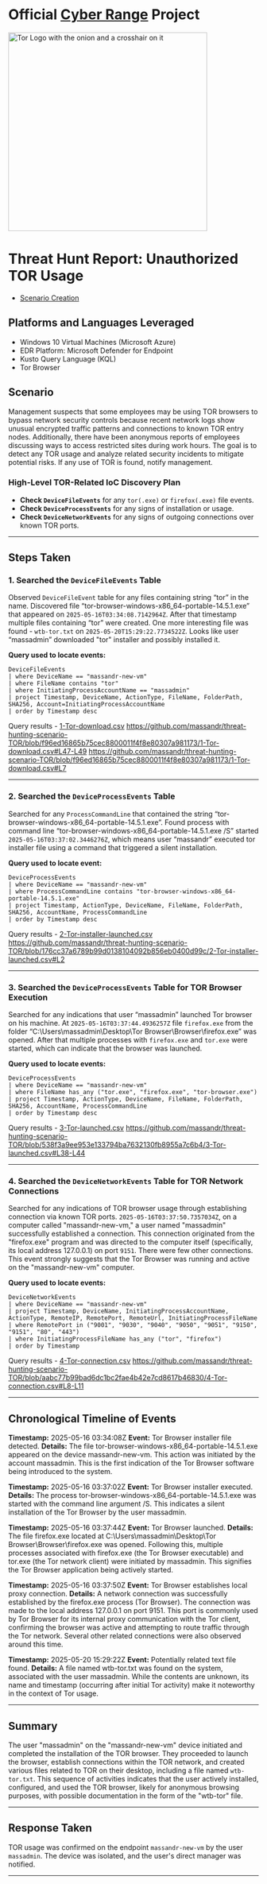 # Official [Cyber Range](http://joshmadakor.tech/cyber-range) Project

<img width="400" src="https://github.com/user-attachments/assets/44bac428-01bb-4fe9-9d85-96cba7698bee" alt="Tor Logo with the onion and a crosshair on it"/>

# Threat Hunt Report: Unauthorized TOR Usage
- [Scenario Creation](https://github.com/massandr/threat-hunting-scenario-TOR/blob/main/threat-hunting-scenario-tor-event-creation.md)

## Platforms and Languages Leveraged
- Windows 10 Virtual Machines (Microsoft Azure)
- EDR Platform: Microsoft Defender for Endpoint
- Kusto Query Language (KQL)
- Tor Browser

##  Scenario

Management suspects that some employees may be using TOR browsers to bypass network security controls because recent network logs show unusual encrypted traffic patterns and connections to known TOR entry nodes. Additionally, there have been anonymous reports of employees discussing ways to access restricted sites during work hours. The goal is to detect any TOR usage and analyze related security incidents to mitigate potential risks. If any use of TOR is found, notify management.

### High-Level TOR-Related IoC Discovery Plan

- **Check `DeviceFileEvents`** for any `tor(.exe)` or `firefox(.exe)` file events.
- **Check `DeviceProcessEvents`** for any signs of installation or usage.
- **Check `DeviceNetworkEvents`** for any signs of outgoing connections over known TOR ports.

---

## Steps Taken

### 1. Searched the `DeviceFileEvents` Table

Observed `DeviceFileEvent` table for any files containing string “tor” in the name. Discovered file “tor-browser-windows-x86_64-portable-14.5.1.exe” that appeared on `2025-05-16T03:34:08.7142964Z`. After that timestamp multiple files containing “tor” were created. One more interesting file was found - `wtb-tor.txt` on `2025-05-20T15:29:22.7734522Z`. Looks like user “massadmin” downloaded "tor" installer and possibly installed it.

**Query used to locate events:**

```kql
DeviceFileEvents
| where DeviceName == "massandr-new-vm"
| where FileName contains "tor"
| where InitiatingProcessAccountName == "massadmin"
| project Timestamp, DeviceName, ActionType, FileName, FolderPath, SHA256, Account=InitiatingProcessAccountName
| order by Timestamp desc
```
Query results - [1-Tor-download.csv](https://github.com/massandr/threat-hunting-scenario-TOR/blob/main/1-Tor-download.csv)
https://github.com/massandr/threat-hunting-scenario-TOR/blob/f96ed16865b75cec8800011f4f8e80307a981173/1-Tor-download.csv#L47-L49
https://github.com/massandr/threat-hunting-scenario-TOR/blob/f96ed16865b75cec8800011f4f8e80307a981173/1-Tor-download.csv#L7

---

### 2. Searched the `DeviceProcessEvents` Table

Searched for any `ProcessCommandLine` that contained the string “tor-browser-windows-x86_64-portable-14.5.1.exe”. Found process with command line “tor-browser-windows-x86_64-portable-14.5.1.exe  /S” started `2025-05-16T03:37:02.3446276Z`, which means user “massandr” executed tor installer file using a command that triggered a silent installation.

**Query used to locate event:**

```kql
DeviceProcessEvents
| where DeviceName == "massandr-new-vm"
| where ProcessCommandLine contains "tor-browser-windows-x86_64-portable-14.5.1.exe"
| project Timestamp, ActionType, DeviceName, FileName, FolderPath, SHA256, AccountName, ProcessCommandLine
| order by Timestamp desc
```
Query results - [2-Tor-installer-launched.csv](https://github.com/massandr/threat-hunting-scenario-TOR/blob/main/2-Tor-installer-launched.csv)
https://github.com/massandr/threat-hunting-scenario-TOR/blob/176cc37a6789b99d0138104092b856eb0400d99c/2-Tor-installer-launched.csv#L2

---

### 3. Searched the `DeviceProcessEvents` Table for TOR Browser Execution

Searched for any indications that user “massadmin” launched Tor browser on his machine. At `2025-05-16T03:37:44.4936257Z` file `firefox.exe` from the folder “C:\Users\massadmin\Desktop\Tor Browser\Browser\firefox.exe” was opened. After that multiple processes with `firefox.exe` and `tor.exe` were started, which can indicate that the browser was launched.

**Query used to locate events:**

```kql
DeviceProcessEvents
| where DeviceName == "massandr-new-vm"
| where FileName has_any ("tor.exe", "firefox.exe", "tor-browser.exe")
| project Timestamp, ActionType, DeviceName, FileName, FolderPath, SHA256, AccountName, ProcessCommandLine
| order by Timestamp desc
```
Query results - [3-Tor-launched.csv](https://github.com/massandr/threat-hunting-scenario-TOR/blob/main/3-Tor-launched.csv)
https://github.com/massandr/threat-hunting-scenario-TOR/blob/538f3a9ee953e133794ba7632130fb8955a7c6b4/3-Tor-launched.csv#L38-L44

---

### 4. Searched the `DeviceNetworkEvents` Table for TOR Network Connections

Searched for any indications of TOR browser usage through establishing connection via known TOR ports. `2025-05-16T03:37:50.7357034Z`, on a computer called "massandr-new-vm," a user named "massadmin" successfully established a connection. This connection originated from the "firefox.exe" program and was directed to the computer itself (specifically, its local address 127.0.0.1) on port `9151`. There were few other connections. This event strongly suggests that the Tor Browser was running and active on the "massandr-new-vm" computer. 

**Query used to locate events:**

```kql
DeviceNetworkEvents
| where DeviceName == "massandr-new-vm"
| project Timestamp, DeviceName, InitiatingProcessAccountName, ActionType, RemoteIP, RemotePort, RemoteUrl, InitiatingProcessFileName
| where RemotePort in ("9001", "9030", "9040", "9050", "9051", "9150", "9151", "80", "443")
| where InitiatingProcessFileName has_any ("tor", "firefox")
| order by Timestamp
```
Query results - [4-Tor-connection.csv](https://github.com/massandr/threat-hunting-scenario-TOR/blob/main/4-Tor-connection.csv)
https://github.com/massandr/threat-hunting-scenario-TOR/blob/aabc77b99bad6dc1bc2fae4b42e7cd8617b46830/4-Tor-connection.csv#L8-L11

---
## Chronological Timeline of Events

**Timestamp:** 2025-05-16 03:34:08Z
**Event:** Tor Browser installer file detected.
**Details:** The file tor-browser-windows-x86_64-portable-14.5.1.exe appeared on the device massandr-new-vm. This action was initiated by the account massadmin. This is the first indication of the Tor Browser software being introduced to the system.


**Timestamp:** 2025-05-16 03:37:02Z
**Event:** Tor Browser installer executed.
**Details:** The process tor-browser-windows-x86_64-portable-14.5.1.exe was started with the command line argument /S. This indicates a silent installation of the Tor Browser by the user massadmin.

**Timestamp:** 2025-05-16 03:37:44Z
**Event:** Tor Browser launched.
**Details:** The file firefox.exe located at C:\Users\massadmin\Desktop\Tor Browser\Browser\firefox.exe was opened. Following this, multiple processes associated with firefox.exe (the Tor Browser executable) and tor.exe (the Tor network client) were initiated by massadmin. This signifies the Tor Browser application being actively started.

**Timestamp:** 2025-05-16 03:37:50Z
**Event:** Tor Browser establishes local proxy connection.
**Details:** A network connection was successfully established by the firefox.exe process (Tor Browser). The connection was made to the local address 127.0.0.1 on port 9151. This port is commonly used by Tor Browser for its internal proxy communication with the Tor client, confirming the browser was active and attempting to route traffic through the Tor network. Several other related connections were also observed around this time.

**Timestamp:** 2025-05-20 15:29:22Z
**Event:** Potentially related text file found.
**Details:** A file named wtb-tor.txt was found on the system, associated with the user massadmin. While the contents are unknown, its name and timestamp (occurring after initial Tor activity) make it noteworthy in the context of Tor usage.

---

## Summary

The user "massadmin" on the "massandr-new-vm" device initiated and completed the installation of the TOR browser. They proceeded to launch the browser, establish connections within the TOR network, and created various files related to TOR on their desktop, including a file named `wtb-tor.txt`. This sequence of activities indicates that the user actively installed, configured, and used the TOR browser, likely for anonymous browsing purposes, with possible documentation in the form of the "wtb-tor" file.

---

## Response Taken

TOR usage was confirmed on the endpoint `massandr-new-vm` by the user `massadmin`. The device was isolated, and the user's direct manager was notified.

---
